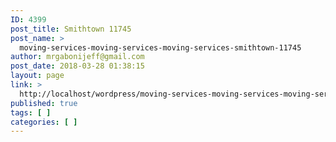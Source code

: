 ```yaml
---
ID: 4399
post_title: Smithtown 11745
post_name: >
  moving-services-moving-services-moving-services-smithtown-11745
author: mrgabonijeff@gmail.com
post_date: 2018-03-28 01:38:15
layout: page
link: >
  http://localhost/wordpress/moving-services-moving-services-moving-services-smithtown-11745/
published: true
tags: [ ]
categories: [ ]
---
```

